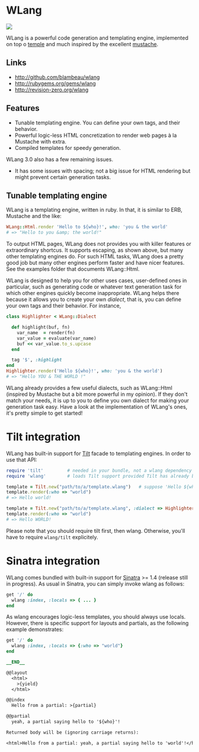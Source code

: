 # WLang

![](https://travis-ci.org/blambeau/wlang.svg?branch=master)

WLang is a powerful code generation and templating engine, implemented on top o
[temple](https://github.com/judofyr/temple) and much inspired by the excellent
[mustache](http://mustache.github.com/).

## Links

* http://github.com/blambeau/wlang
* http://rubygems.org/gems/wlang
* http://revision-zero.org/wlang

## Features

* Tunable templating engine. You can define your own tags, and their behavior.
* Powerful logic-less HTML concretization to render web pages à la Mustache
  with extra.
* Compiled templates for speedy generation.

WLang 3.0 also has a few remaining issues.

* It has some issues with spacing; not a big issue for HTML rendering but might
  prevent certain generation tasks.

## Tunable templating engine

WLang is a templating engine, written in ruby. In that, it is similar to ERB,
Mustache and the like:

```ruby
WLang::Html.render 'Hello to ${who}!', who: 'you & the world'
# => "Hello to you &amp; the world!"
```

To output HTML pages, WLang does not provides you with killer features or
extraordinary shortcus. It supports escaping, as shown above, but many other
templating engines do. For such HTML tasks, WLang does a pretty good job but
many other engines perform faster and have nicer features. See the examples
folder that documents WLang::Html.

WLang is designed to help you for other uses cases, user-defined ones in
particular, such as generating code or whatever text generation task for
which other engines quickly become inappropriate. WLang helps there because
it allows you to create your own _dialect_, that is, you can define your own
tags and their behavior. For instance,

```ruby
class Highlighter < WLang::Dialect

  def highlight(buf, fn)
    var_name  = render(fn)
    var_value = evaluate(var_name)
    buf << var_value.to_s.upcase
  end

  tag '$', :highlight
end
Highlighter.render('Hello ${who}!', who: 'you & the world')
# => "Hello YOU & THE WORLD !"
```

WLang already provides a few useful dialects, such as WLang::Html
(inspired by Mustache but a bit more powerful in my opinion). If they don't
match your needs, it is up to you to define you own dialect for making your
generation task easy. Have a look at the implementation of WLang's ones, it's
pretty simple to get started!

# Tilt integration

WLang has built-in support for [Tilt](https://github.com/rtomayko/tilt) facade to templating engines. In order to use that API:

```ruby
require 'tilt'         # needed in your bundle, not a wlang dependency
require 'wlang'        # loads Tilt support provided Tilt has already been required

template = Tilt.new("path/to/a/template.wlang")   # suppose 'Hello ${who}!'
template.render(:who => "world")
# => Hello world!

template = Tilt.new("path/to/a/template.wlang", :dialect => Highlighter)
template.render(:who => "world")
# => Hello WORLD!
```

Please note that you should require tilt first, then wlang. Otherwise, you'll have to require `wlang/tilt` explicitely.

# Sinatra integration

WLang comes bundled with built-in support for [Sinatra](https://github.com/sinatra/sinatra) >= 1.4 (release still in progress). As usual in Sinatra, you can simply invoke wlang as follows:

```ruby
get '/' do
  wlang :index, :locals => { ... }
end
```

As wlang encourages logic-less templates, you should always use locals. However, there is specific support for layouts and partials, as the following example demonstrates:

```ruby
get '/' do
  wlang :index, :locals => {:who => "world"}
end

__END__

@@layout
  <html>
    >{yield}
  </html>

@@index
  Hello from a partial: >{partial}

@@partial
  yeah, a partial saying hello to '${who}'!

Returned body will be (ignoring carriage returns):

<html>Hello from a partial: yeah, a partial saying hello to 'world'!</html>
```
